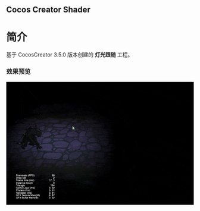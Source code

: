 ## Cocos Creator Shader

# 简介
基于 CocosCreator 3.5.0 版本创建的 **灯光跟随** 工程。

### 效果预览
![image](../../../gif/202202/2022022412.gif)